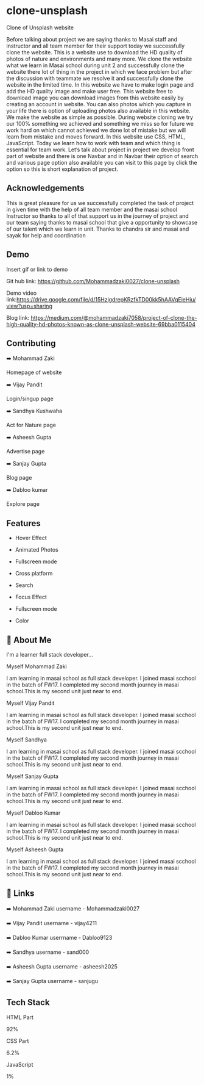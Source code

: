 # clone-unsplash


Clone of Unsplash website

Before talking about project we are saying thanks to Masai staff and instructor and all team member for their support today we successfully clone the website. This is a website use to download the HD quality of photos of nature and environments and many more. We clone the website what we learn in Masai school during unit 2 and successfully clone the website there lot of thing in the project in which we face problem but after the discussion with teammate we resolve it and successfully clone the website in the limited time. In this website we have to make login page and add the HD quality image and make user free. This website free to download image you can download images from this website easily by creating an account in website. You can also photos which you capture in your life there is option of uploading photos also available in this website. We make the website as simple as possible. During website cloning we try our 100% something we achieved and something we miss so for future we work hard on which cannot achieved we done lot of mistake but we will learn from mistake and moves forward. In this website use CSS, HTML, JavaScript. Today we learn how to work with team and which thing is essential for team work. Let’s talk about project in project we develop front part of website and there is one  Navbar and in Navbar their option of search and various page option also available you can visit to this page by click the option so this is short explanation of project.

## Acknowledgements

 

 This is great pleasure for us we successfully completed the task of project in given time with the help of all team member and the masai school Instructor so thanks to all of that support us in the journey of project and our team saying thanks to masai school that give a opportunity to showcase of our talent which we learn in unit.
 Thanks to chandra sir and masai and sayak for help and coordination
## Demo

Insert gif or link to demo

Git hub link: https://github.com/Mohammadzaki0027/clone-unsplash

Demo video link:https://drive.google.com/file/d/15HzjgdrepKRzfkTD00kk5hAAVqEieHiu/view?usp=sharing

Blog link: https://medium.com/@mohammadzaki7058/project-of-clone-the-high-quality-hd-photos-known-as-clone-unsplash-website-69bba0115404
## Contributing

➡️ Mohammad Zaki 

Homepage of website

➡️ Vijay Pandit

Login/singup page

➡️ Sandhya Kushwaha

Act for Nature page

➡️ Asheesh Gupta

Advertise page

➡️ Sanjay Gupta

Blog page

➡️ Dabloo kumar

Explore page




## Features

- Hover Effect
- Animated Photos
- Fullscreen mode
- Cross platform

- Search
- Focus Effect
- Fullscreen mode
- Color





## 🚀 About Me
I'm a learner full stack developer...


Myself Mohammad Zaki 

I am learning in masai school as full stack developer. I joined masai scchool in the batch of FW17. I completed my second month journey in masai school.This is my second unit just near to end.

Myself Vijay Pandit

I am learning in masai school as full stack developer. I joined masai scchool in the batch of FW17. I completed my second month journey in masai school.This is my second unit just near to end.

Myself Sandhya 

I am learning in masai school as full stack developer. I joined masai scchool in the batch of FW17. I completed my second month journey in masai school.This is my second unit just near to end.

Myself Sanjay Gupta

I am learning in masai school as full stack developer. I joined masai scchool in the batch of FW17. I completed my second month journey in masai school.This is my second unit just near to end.

Myself Dabloo Kumar 

I am learning in masai school as full stack developer. I joined masai scchool in the batch of FW17. I completed my second month journey in masai school.This is my second unit just near to end.

Myself Asheesh Gupta

I am learning in masai school as full stack developer. I joined masai scchool in the batch of FW17. I completed my second month journey in masai school.This is my second unit just near to end.


## 🔗 Links

➡️ Mohammad Zaki username - Mohammadzaki0027

➡️ Vijay Pandit username - vijay4211

➡️ Dabloo Kumar userrname - Dabloo9123

➡️ Sandhya username - sand000

➡️ Asheesh Gupta username - asheesh2025

➡️ Sanjay Gupta username - sanjugu







## Tech Stack
HTML Part

92%

CSS Part

6.2%

JavaScript

1%
















